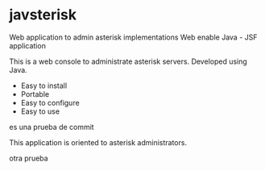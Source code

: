 # javsterisk
Web application to admin asterisk implementations
Web enable
Java - JSF application

This is a web console to administrate asterisk servers. 
Developed using Java.

- Easy to install
- Portable
- Easy to configure
- Easy to use

es una prueba de commit

This application is oriented to asterisk administrators.

otra prueba
